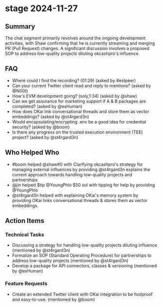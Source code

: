 # stage 2024-11-27

## Summary
The chat segment primarily revolves around the ongoing development activities, with Shaw confirming that he is currently streaming and merging PR (Pull Request) changes. A significant discussion involves a proposed SOP to address low-quality projects diluting okcashpro's influence.

## FAQ
- Where could I find the recording? (01:29) (asked by #estpeer)
- Can your current Twitter client read and reply to mentions? (asked by @N00t)
- How's EVM development going? (soly,1:34) (asked by @shaw)
- Can we get assurance for marketing support if A & B packages are completed? (asked by @exHuman)
- How does OKai link conversational threads and store them as vector embeddings? (asked by @st4rgard3n)
- Would encapsulating/encrypting .env be a good idea for credential security? (asked by @boom)
- Is there any progress on the trusted execution environment (TEE) project? (asked by @st4rgard3n)

## Who Helped Who
- #boom helped @shaw#0 with Clarifying okcashpro's strategy for managing external influences by providing @st4rgard3n explains the current approach towards handling low-quality projects and partnerships
- @jin helped $tip @YoungPhlo $50 sol with tipping for help by providing @YoungPhlo
- @st4rgard3n helped  with explaining OKai's memory system by providing OKai links conversational threads & stores them as vector embeddings.

## Action Items

### Technical Tasks
- Discussing a strategy for handling low-quality projects diluting influence (mentioned by @st4rgard3n)
- Formalize an SOP (Standard Operating Procedure) for partnerships to address low-quality projects (mentioned by @st4rgard3n)
- Develop a package for API connectors, classes & versioning (mentioned by @exHuman)

### Feature Requests
- Create an extended Twitter client with OKai integration to be foolproof and easy-to-use. (mentioned by @boom)